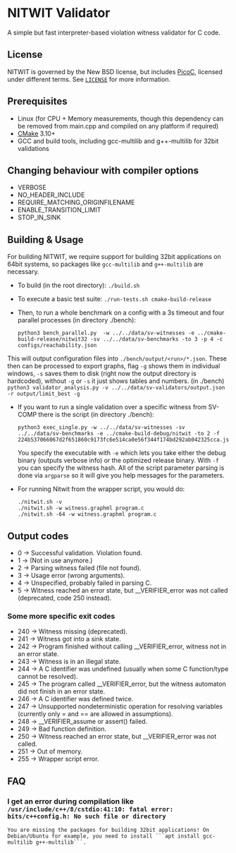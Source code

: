 # NITWIT Validator
A simple but fast interpreter-based violation witness validator for C code.

## License
NITWIT is governed by the New BSD license, but includes [PicoC](https://gitlab.com/zsaleeba/picoc), licensed under different terms. See [`LICENSE`](LICENSE) for more information.

## Prerequisites
 - Linux (for CPU + Memory measurements, though this dependency can be removed from main.cpp and compiled on any platform if required)
 - [CMake](https://cmake.org/) 3.10+
 - GCC and build tools, including gcc-multilib and g++-multilib for 32bit validations

## Changing behaviour with compiler options
 - VERBOSE
 - NO_HEADER_INCLUDE
 - REQUIRE_MATCHING_ORIGINFILENAME
 - ENABLE_TRANSITION_LIMIT
 - STOP_IN_SINK

## Building & Usage
  For building NITWIT, we require support for building 32bit applications on 64bit systems, so packages like `gcc-multilib` and `g++-multilib` are necessary.
 - To build (in the root directory):
    ```./build.sh```
 - To execute a basic test suite:
    ```./run-tests.sh cmake-build-release```
  
 - Then, to run a whole benchmark on a config with a 3s timeout and four parallel processes (in directory ./bench):
	``` 
	python3 bench_parallel.py  -w ../../data/sv-witnesses -e ../cmake-build-release/nitwit32 -sv ../../data/sv-benchmarks -to 3 -p 4 -c configs/reachability.json
	```

  This will output configuration files into `./bench/output/<run>/*.json`. These then can be processed to export graphs, flag `-g` shows them in individual windows, `-s` saves them to disk (right now the output directory is hardcoded), without `-g` or `-s` it just shows tables and numbers. (in ./bench)
	```
	python3 validator_analysis.py -v ../../data/sv-validators/output.json -r output/limit_best -g
	```

 - If you want to run a single validation over a specific witness from SV-COMP there is the script (in directory ./bench):
	```
	python3 exec_single.py -w ../../data/sv-witnesses -sv ../../data/sv-benchmarks -e ../cmake-build-debug/nitwit -to 2 -f 224b537066067d2f651860c9173fc6e514ca0e56f344f174bd292ab042325cca.json  
	```
	You specify the executable with `-e` which lets you take either the debug binary (outputs verbose info) or the optimized release binary. 
	With `-f` you can specify the witness hash.
	All of the script parameter parsing is done via `argparse` so it will give you help messages for the parameters. 

 - For running Nitwit from the wrapper script, you would do:
	``` (in root, position of parameters must be in the order as shown here)
	./nitwit.sh -v
	./nitwit.sh -w witness.graphml program.c
	./nitwit.sh -64 -w witness.graphml program.c
	```

## Output codes
 - 0   -> Successful validation. Violation found.
 - 1   -> (Not in use anymore.)
 - 2   -> Parsing witness failed (file not found).
 - 3   -> Usage error (wrong arguments).
 - 4   -> Unspecified, probably failed in parsing C.
 - 5   -> Witness reached an error state, but __VERIFIER_error was not called (deprecated, code 250 instead).

### Some more specific exit codes
 - 240 -> Witness missing (deprecated).
 - 241 -> Witness got into a sink state.
 - 242 -> Program finished without calling __VERIFIER_error, witness not in an error state.
 - 243 -> Witness is in an illegal state.
 - 244 -> A C identifier was undefined (usually when some C function/type cannot be resolved).
 - 245 -> The program called __VERIFIER_error, but the witness automaton did not finish in an error state.
 - 246 -> A C identifier was defined twice.
 - 247 -> Unsupported nondeterministic operation for resolving variables (currently only = and == are allowed in assumptions).
 - 248 -> __VERIFIER_assume or assert() failed.
 - 249 -> Bad function definition.
 - 250 -> Witness reached an error state, but __VERIFIER_error was not called.
 - 251 -> Out of memory.
 - 255 -> Wrapper script error.

## FAQ

### I get an error during compilation like ```/usr/include/c++/8/cstdio:41:10: fatal error: bits/c++config.h: No such file or directory```
	You are missing the packages for building 32bit applications! On Debian/Ubuntu for example, you need to install ```apt install gcc-multilib g++-multilib```.